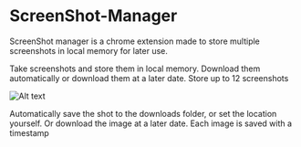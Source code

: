 # ScreenShot-Manager

ScreenShot manager is a chrome extension made to store multiple screenshots in local memory for later use.

Take screenshots and store them in local memory. Download them automatically or download them at a later date. Store up to 12 screenshots

![Alt text](http://i.imgur.com/OAKy0Gl.png "Example")

Automatically save the shot to the downloads folder, or set the location yourself. Or download the image at a later date. Each image is saved with a timestamp
